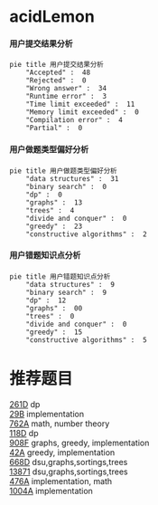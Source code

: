 # acidLemon

<!-- tabs:start -->



#### **用户提交结果分析**

```mermaid
pie title 用户提交结果分析
    "Accepted" :  48
    "Rejected" :  0
    "Wrong answer" :  34
    "Runtime error" :  3
    "Time limit exceeded" :  11
    "Memory limit exceeded" :  0
    "Compilation error" :  4
    "Partial" :  0
```

#### **用户做题类型偏好分析**

```mermaid
pie title 用户做题类型偏好分析
    "data structures" :  31
    "binary search" :  0
    "dp" :  0
    "graphs" :  13
    "trees" :  4
    "divide and conquer" :  0
    "greedy" :  23
    "constructive algorithms" :  2
```
#### **用户错题知识点分析**

```mermaid
pie title 用户错题知识点分析
    "data structures" :  9
    "binary search" :  9
    "dp" :  12
    "graphs" :  00
    "trees" :  0
    "divide and conquer" :  0
    "greedy" :  15
    "constructive algorithms" :  5
```



<!-- tabs:end -->
# 推荐题目
[261D](https://codeforces.com/contest/261/problem/D)		dp		  
[29B](https://codeforces.com/contest/29/problem/B)		implementation		  
[762A](https://codeforces.com/contest/762/problem/A)		math,
                        number theory		  
[118D](https://codeforces.com/contest/118/problem/D)		dp		  
[908F](https://codeforces.com/contest/908/problem/F)		graphs,
                        greedy,
                        implementation		  
[42A](https://codeforces.com/contest/42/problem/A)		greedy,
                        implementation		  
[668D](https://codeforces.com/contest/668/problem/D)		dsu,graphs,sortings,trees		  
[13871](https://codeforces.com/contest/1387/problem/1)		dsu,graphs,sortings,trees		  
[476A](https://codeforces.com/contest/476/problem/A)		implementation,
                        math		  
[1004A](https://codeforces.com/contest/1004/problem/A)		implementation		  
